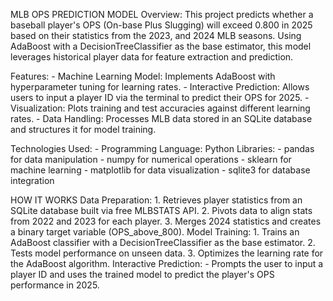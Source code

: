 MLB OPS PREDICTION MODEL
Overview:
        This project predicts whether a baseball player's OPS (On-base Plus Slugging) will exceed 0.800 in 2025 based on their 
        statistics from the 2023, and 2024 MLB seasons. Using AdaBoost with a DecisionTreeClassifier as the base estimator, 
        this model leverages historical player data for feature extraction and prediction.

Features:
        - Machine Learning Model: Implements AdaBoost with hyperparameter tuning for learning rates.
        - Interactive Prediction: Allows users to input a player ID via the terminal to predict their OPS for 2025.
        - Visualization: Plots training and test accuracies against different learning rates.
        - Data Handling: Processes MLB data stored in an SQLite database and structures it for model training.

Technologies Used:
        - Programming Language: Python
Libraries:
        - pandas for data manipulation
        - numpy for numerical operations
        - sklearn for machine learning
        - matplotlib for data visualization
        - sqlite3 for database integration

HOW IT WORKS
Data Preparation:
        1. Retrieves player statistics from an SQLite database built via free MLBSTATS API.
        2. Pivots data to align stats from 2022 and 2023 for each player.
        3. Merges 2024 statistics and creates a binary target variable (OPS_above_800).
Model Training:
        1. Trains an AdaBoost classifier with a DecisionTreeClassifier as the base estimator.
        2. Tests model performance on unseen data.
        3. Optimizes the learning rate for the AdaBoost algorithm.
Interactive Prediction:
        - Prompts the user to input a player ID and uses the trained model to predict the player's OPS performance in 2025.
